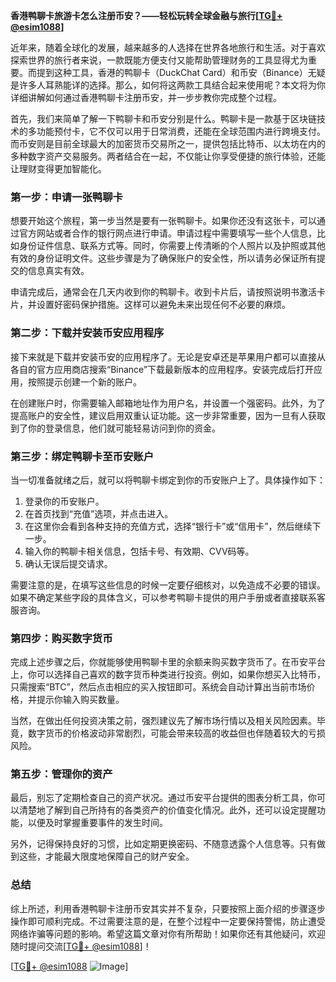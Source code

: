 **香港鸭聊卡旅游卡怎么注册币安？——轻松玩转全球金融与旅行[[TG💪+ @esim1088](https://t.me/s/esim1088)]**

近年来，随着全球化的发展，越来越多的人选择在世界各地旅行和生活。对于喜欢探索世界的旅行者来说，一款既能方便支付又能帮助管理财务的工具显得尤为重要。而提到这种工具，香港的鸭聊卡（DuckChat Card）和币安（Binance）无疑是许多人耳熟能详的选择。那么，如何将这两款工具结合起来使用呢？本文将为你详细讲解如何通过香港鸭聊卡注册币安，并一步步教你完成整个过程。

首先，我们来简单了解一下鸭聊卡和币安分别是什么。鸭聊卡是一款基于区块链技术的多功能预付卡，它不仅可以用于日常消费，还能在全球范围内进行跨境支付。而币安则是目前全球最大的加密货币交易所之一，提供包括比特币、以太坊在内的多种数字资产交易服务。两者结合在一起，不仅能让你享受便捷的旅行体验，还能让理财变得更加智能化。

### 第一步：申请一张鸭聊卡

想要开始这个旅程，第一步当然是要有一张鸭聊卡。如果你还没有这张卡，可以通过官方网站或者合作的银行网点进行申请。申请过程中需要填写一些个人信息，比如身份证件信息、联系方式等。同时，你需要上传清晰的个人照片以及护照或其他有效的身份证明文件。这些步骤是为了确保账户的安全性，所以请务必保证所有提交的信息真实有效。

申请完成后，通常会在几天内收到你的鸭聊卡。收到卡片后，请按照说明书激活卡片，并设置好密码保护措施。这样可以避免未来出现任何不必要的麻烦。

### 第二步：下载并安装币安应用程序

接下来就是下载并安装币安的应用程序了。无论是安卓还是苹果用户都可以直接从各自的官方应用商店搜索“Binance”下载最新版本的应用程序。安装完成后打开应用，按照提示创建一个新的账户。

在创建账户时，你需要输入邮箱地址作为用户名，并设置一个强密码。此外，为了提高账户的安全性，建议启用双重认证功能。这一步非常重要，因为一旦有人获取到了你的登录信息，他们就可能轻易访问到你的资金。

### 第三步：绑定鸭聊卡至币安账户

当一切准备就绪之后，就可以将鸭聊卡绑定到你的币安账户上了。具体操作如下：

1. 登录你的币安账户。
2. 在首页找到“充值”选项，并点击进入。
3. 在这里你会看到各种支持的充值方式，选择“银行卡”或“信用卡”，然后继续下一步。
4. 输入你的鸭聊卡相关信息，包括卡号、有效期、CVV码等。
5. 确认无误后提交请求。

需要注意的是，在填写这些信息的时候一定要仔细核对，以免造成不必要的错误。如果不确定某些字段的具体含义，可以参考鸭聊卡提供的用户手册或者直接联系客服咨询。

### 第四步：购买数字货币

完成上述步骤之后，你就能够使用鸭聊卡里的余额来购买数字货币了。在币安平台上，你可以选择自己喜欢的数字货币种类进行投资。例如，如果你想买入比特币，只需搜索“BTC”，然后点击相应的买入按钮即可。系统会自动计算出当前市场价格，并提示你输入购买数量。

当然，在做出任何投资决策之前，强烈建议先了解市场行情以及相关风险因素。毕竟，数字货币的价格波动非常剧烈，可能会带来较高的收益但也伴随着较大的亏损风险。

### 第五步：管理你的资产

最后，别忘了定期检查自己的资产状况。通过币安平台提供的图表分析工具，你可以清楚地了解到自己所持有的各类资产的价值变化情况。此外，还可以设定提醒功能，以便及时掌握重要事件的发生时间。

另外，记得保持良好的习惯，比如定期更换密码、不随意透露个人信息等。只有做到这些，才能最大限度地保障自己的财产安全。

### 总结

综上所述，利用香港鸭聊卡注册币安其实并不复杂，只要按照上面介绍的步骤逐步操作即可顺利完成。不过需要注意的是，在整个过程中一定要保持警惕，防止遭受网络诈骗等问题的影响。希望这篇文章对你有所帮助！如果你还有其他疑问，欢迎随时提问交流[[TG💪+ @esim1088](https://t.me/s/esim1088)]！

[[TG💪+ @esim1088](https://t.me/s/esim1088) ![Image](https://i.postimg.cc/4NQfJmqS/Snipaste-2025-05-13-00-14-12.png)]